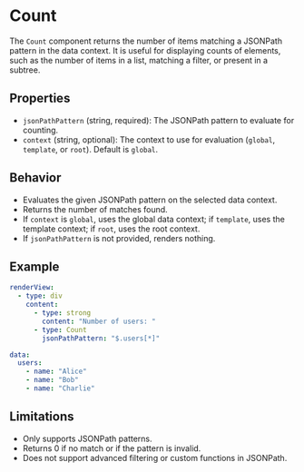 # Count

The `Count` component returns the number of items matching a JSONPath pattern in the data context. It is useful for displaying counts of elements, such as the number of items in a list, matching a filter, or present in a subtree.

## Properties
- `jsonPathPattern` (string, required): The JSONPath pattern to evaluate for counting.
- `context` (string, optional): The context to use for evaluation (`global`, `template`, or `root`). Default is `global`.

## Behavior
- Evaluates the given JSONPath pattern on the selected data context.
- Returns the number of matches found.
- If `context` is `global`, uses the global data context; if `template`, uses the template context; if `root`, uses the root context.
- If `jsonPathPattern` is not provided, renders nothing.

## Example
```yaml
renderView:
  - type: div
    content:
      - type: strong
        content: "Number of users: "
      - type: Count
        jsonPathPattern: "$.users[*]"

data:
  users:
    - name: "Alice"
    - name: "Bob"
    - name: "Charlie"
```

## Limitations
- Only supports JSONPath patterns.
- Returns 0 if no match or if the pattern is invalid.
- Does not support advanced filtering or custom functions in JSONPath.